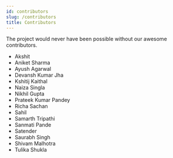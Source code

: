 ```yaml
---
id: contributors
slug: /contributors
title: Contributors
---
```


The project would never have been possible without our awesome contributors.

- Akshit
- Aniket Sharma
- Ayush Agarwal
- Devansh Kumar Jha
- Kshitij Kaithal
- Naiza Singla
- Nikhil Gupta
- Prateek Kumar Pandey
- Richa Sachan
- Sahil
- Samarth Tripathi
- Sanmati Pande
- Satender
- Saurabh Singh
- Shivam Malhotra
- Tulika Shukla

